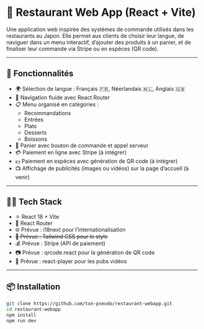 # 🍱 Restaurant Web App (React + Vite)

Une application web inspirée des systèmes de commande utilisés dans les restaurants au Japon. Elle permet aux clients de choisir leur langue, de naviguer dans un menu interactif, d’ajouter des produits à un panier, et de finaliser leur commande via Stripe ou en espèces (QR code).

---

## 🚀 Fonctionnalités

- 🌍 Sélection de langue : Français 🇫🇷, Néerlandais 🇳🇱, Anglais 🇬🇧
- 🧭 Navigation fluide avec React Router
- 📋 Menu organisé en catégories :
  - Recommandations
  - Entrées
  - Plats
  - Desserts
  - Boissons
- 🛒 Panier avec bouton de commande et appel serveur
- 💳 Paiement en ligne avec Stripe (à intégrer)
- 💵 Paiement en espèces avec génération de QR code (à intégrer)
- 📺 Affichage de publicités (images ou vidéos) sur la page d’accueil (à venir)

---

## 🧑‍💻 Tech Stack

- ⚛️ React 18 + Vite
- 🧭 React Router
- 🌐 Prévue : i18next pour l’internationalisation
- ~~💨 Prévue : Tailwind CSS pour le style~~
- 💰 Prévue : Stripe (API de paiement)
- 📷 Prévue : qrcode.react pour la génération de QR code
- 🎥 Prévue : react-player pour les pubs vidéos

---

## 📦 Installation

```bash
git clone https://github.com/ton-pseudo/restaurant-webapp.git
cd restaurant-webapp
npm install
npm run dev
